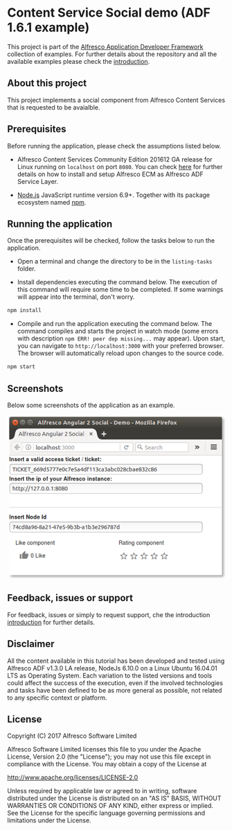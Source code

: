 # Content Service Social demo (ADF 1.6.1 example)

This project is part of the [Alfresco Application Developer Framework](https://github.com/Alfresco/alfresco-ng2-components) collection of examples.
For further details about the repository and all the available examples please check the [introduction](https://github.com/Alfresco/adf-examples).

## About this project

This project implements a social component from Alfresco Content Services that is requested to be avaialble.

## Prerequisites

Before running the application, please check the assumptions listed below.

- Alfresco Content Services Community Edition 201612 GA release for Linux running on `localhost` on port `8080`. You can check [here](https://community.alfresco.com/docs/DOC-6615-12-installing-alfresco-ecm-as-adf-service-layer) for further details on how to install and setup Alfresco ECM as Alfresco ADF Service Layer.

- [Node.js](https://nodejs.org) JavaScript runtime version 6.9+. Together with its package ecosystem named [npm](https://www.npmjs.com/).

## Running the application

Once the prerequisites will be checked, follow the tasks below to run the application.

- Open a terminal and change the directory to be in the `listing-tasks` folder.

- Install dependencies executing the command below. The execution of this command will require some time to be completed. If some warnings will appear into the terminal, don't worry.

```sh
npm install
```

- Compile and run the application executing the command below. The command compiles and starts the project in watch mode (some errors with description `npm ERR! peer dep missing...` may appear). Upon start, you can navigate to `http://localhost:3000` with your preferred browser. The browser will automatically reload upon changes to the source code.

```sh
npm start
```

## Screenshots

Below some screenshots of the application as an example.

![Alfresco Content Services](doc/screenshot.01.png)

## Feedback, issues or support

For feedback, issues or simply to request support, che the introduction [introduction](https://github.com/Alfresco/adf-examples) for further details.

## Disclaimer

All the content available in this tutorial has been developed and tested using Alfresco ADF v1.3.0 LA release, NodeJs 6.10.0 on a Linux Ubuntu 16.04.01 LTS as Operating System.
Each variation to the listed versions and tools could affect the success of the execution, even if the involved technologies and tasks have been defined to be as more general as possible, not related to any specific context or platform.

## License

Copyright (C) 2017 Alfresco Software Limited

Alfresco Software Limited licenses this file to you under the Apache License, Version 2.0 (the "License"); you may not use this file except in compliance with the License. You may obtain a copy of the License at

 http://www.apache.org/licenses/LICENSE-2.0

Unless required by applicable law or agreed to in writing, software distributed under the License is distributed on an "AS IS" BASIS, WITHOUT WARRANTIES OR CONDITIONS OF ANY KIND, either express or implied. See the License for the specific language governing permissions and limitations under the License.
